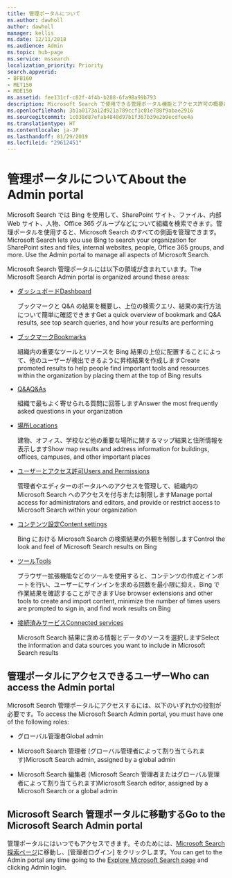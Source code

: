 ```yaml
---
title: 管理ポータルについて
ms.author: dawholl
author: dawholl
manager: kellis
ms.date: 12/11/2018
ms.audience: Admin
ms.topic: hub-page
ms.service: mssearch
localization_priority: Priority
search.appverid:
- BFB160
- MET150
- MOE150
ms.assetid: fee131cf-c82f-4f4b-b288-6fa98a99b793
description: Microsoft Search で使用できる管理ポータル機能とアクセス許可の概要について取り上げます
ms.openlocfilehash: 3b1a0173a12d921a789ccf1c01e788f9abae2916
ms.sourcegitcommit: 1c038d87efab4840d97b1f367b39e2b9ecdfee4a
ms.translationtype: HT
ms.contentlocale: ja-JP
ms.lasthandoff: 01/29/2019
ms.locfileid: "29612451"
---
```

# <a name="about-the-admin-portal"></a><span data-ttu-id="d01ea-103">管理ポータルについて</span><span class="sxs-lookup"><span data-stu-id="d01ea-103">About the Admin portal</span></span>

<span data-ttu-id="d01ea-p101">Microsoft Search では Bing を使用して、SharePoint サイト、ファイル、内部 Web サイト、人物、Office 365 グループなどについて組織を検索できます。管理ポータルを使用すると、Microsoft Search のすべての側面を管理できます。</span><span class="sxs-lookup"><span data-stu-id="d01ea-p101">Microsoft Search lets you use Bing to search your organization for SharePoint sites and files, internal websites, people, Office 365 groups, and more. Use the Admin portal to manage all aspects of Microsoft Search.</span></span>
  
<span data-ttu-id="d01ea-106">Microsoft Search 管理ポータルには以下の領域が含まれています。</span><span class="sxs-lookup"><span data-stu-id="d01ea-106">The Microsoft Search Admin portal is organized around these areas:</span></span>
  
- [<span data-ttu-id="d01ea-107">ダッシュボード</span><span class="sxs-lookup"><span data-stu-id="d01ea-107">Dashboard</span></span>](get-insights.md)
    
    <span data-ttu-id="d01ea-108">ブックマークと Q&A の結果を概要し、上位の検索クエリ、結果の実行方法について簡単に確認できます</span><span class="sxs-lookup"><span data-stu-id="d01ea-108">Get a quick overview of bookmark and Q&A results, see top search queries, and how your results are performing</span></span>
    
- [<span data-ttu-id="d01ea-109">ブックマーク</span><span class="sxs-lookup"><span data-stu-id="d01ea-109">Bookmarks</span></span>](create-and-manage-bookmarks.md)
    
    <span data-ttu-id="d01ea-110">組織内の重要なツールとリソースを Bing 結果の上位に配置することによって、他のユーザーが検出できるように昇格結果を作成します</span><span class="sxs-lookup"><span data-stu-id="d01ea-110">Create promoted results to help people find important tools and resources within the organization by placing them at the top of Bing results</span></span>
    
- [<span data-ttu-id="d01ea-111">Q&A</span><span class="sxs-lookup"><span data-stu-id="d01ea-111">Q&As</span></span>](create-and-manage-qas.md)
    
    <span data-ttu-id="d01ea-112">組織で最もよく寄せられる質問に回答します</span><span class="sxs-lookup"><span data-stu-id="d01ea-112">Answer the most frequently asked questions in your organization</span></span>
    
- [<span data-ttu-id="d01ea-113">場所</span><span class="sxs-lookup"><span data-stu-id="d01ea-113">Locations</span></span>](add-a-location.md)
    
    <span data-ttu-id="d01ea-114">建物、オフィス、学校など他の重要な場所に関するマップ結果と住所情報を表示します</span><span class="sxs-lookup"><span data-stu-id="d01ea-114">Show map results and address information for buildings, offices, campuses, and other important places</span></span>
    
- [<span data-ttu-id="d01ea-115">ユーザーとアクセス許可</span><span class="sxs-lookup"><span data-stu-id="d01ea-115">Users and Permissions</span></span>](add-users.md)
    
    <span data-ttu-id="d01ea-116">管理者やエディターのポータルへのアクセスを管理して、組織内の Microsoft Search へのアクセスを付与または制限します</span><span class="sxs-lookup"><span data-stu-id="d01ea-116">Manage portal access for administrators and editors, and provide or restrict access to Microsoft Search within your organization</span></span>
    
- [<span data-ttu-id="d01ea-117">コンテンツ設定</span><span class="sxs-lookup"><span data-stu-id="d01ea-117">Content settings</span></span>](content-settings.md)
    
    <span data-ttu-id="d01ea-118">Bing における Microsoft Search の検索結果の外観を制御します</span><span class="sxs-lookup"><span data-stu-id="d01ea-118">Control the look and feel of Microsoft Search results on Bing</span></span>
    
- [<span data-ttu-id="d01ea-119">ツール</span><span class="sxs-lookup"><span data-stu-id="d01ea-119">Tools</span></span>](admin-portal-tools.md)
    
    <span data-ttu-id="d01ea-120">ブラウザー拡張機能などのツールを使用すると、コンテンツの作成とインポートを行い、ユーザーにサインインを求める回数を最小限に抑え、Bing で作業結果を確認することができます</span><span class="sxs-lookup"><span data-stu-id="d01ea-120">Use browser extensions and other tools to create and import content, minimize the number of times users are prompted to sign in, and find work results on Bing</span></span>
    
- [<span data-ttu-id="d01ea-121">接続済みサービス</span><span class="sxs-lookup"><span data-stu-id="d01ea-121">Connected services</span></span>](connected-services.md)
    
    <span data-ttu-id="d01ea-122">Microsoft Search 結果に含める情報とデータのソースを選択します</span><span class="sxs-lookup"><span data-stu-id="d01ea-122">Select the information and data sources you want to include in Microsoft Search results</span></span>
    
## <a name="who-can-access-the-admin-portal"></a><span data-ttu-id="d01ea-123">管理ポータルにアクセスできるユーザー</span><span class="sxs-lookup"><span data-stu-id="d01ea-123">Who can access the Admin portal</span></span>

<span data-ttu-id="d01ea-124">Microsoft Search 管理ポータルにアクセスするには、以下のいずれかの役割が必要です。</span><span class="sxs-lookup"><span data-stu-id="d01ea-124">To access the Microsoft Search Admin portal, you must have one of the following roles:</span></span>
  
- <span data-ttu-id="d01ea-125">グローバル管理者</span><span class="sxs-lookup"><span data-stu-id="d01ea-125">Global admin</span></span>
    
- <span data-ttu-id="d01ea-126">Microsoft Search 管理者 (グローバル管理者によって割り当てられます)</span><span class="sxs-lookup"><span data-stu-id="d01ea-126">Microsoft Search admin, assigned by a global admin</span></span>
    
- <span data-ttu-id="d01ea-127">Microsoft Search 編集者 (Microsoft Search 管理者またはグローバル管理者によって割り当てられます)</span><span class="sxs-lookup"><span data-stu-id="d01ea-127">Microsoft Search editor, assigned by a Microsoft Search or a global admin</span></span>
    
## <a name="go-to-the-microsoft-search-admin-portal"></a><span data-ttu-id="d01ea-128">Microsoft Search 管理ポータルに移動する</span><span class="sxs-lookup"><span data-stu-id="d01ea-128">Go to the Microsoft Search Admin portal</span></span>

<span data-ttu-id="d01ea-129">管理ポータルにはいつでもアクセスできます。そのためには、[Microsoft Search 探索ページ](https://www.bing.com/business/explore)に移動し、[管理者ログイン] をクリックします。</span><span class="sxs-lookup"><span data-stu-id="d01ea-129">You can get to the Admin portal any time going to the [Explore Microsoft Search page](https://www.bing.com/business/explore) and clicking Admin login.</span></span> 